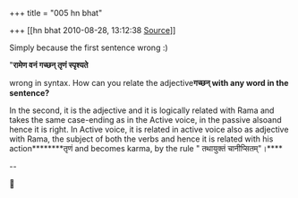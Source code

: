 +++
title = "005 hn bhat"

+++
[[hn bhat	2010-08-28, 13:12:38 [Source](https://groups.google.com/g/bvparishat/c/doVnFJCjbHg)]]



Simply because the first sentence wrong :)

  

"****रामेण वनं गच्छन् तृणं स्पृश्यते****

  

wrong in syntax. How can you relate the adjective****गच्छन् with any word in the sentence?****

  

In the second, it is the adjective and it is logically related with Rama and takes the same case-ending as in the Active voice, in the passive alsoand hence it is right. In Active voice, it is related in active voice also as adjective with Rama, the subject of both the verbs and hence it is related with his action********तृणं and becomes karma, by the rule " तथायुक्तं चानीप्सितम्"।****

  

  

--  



